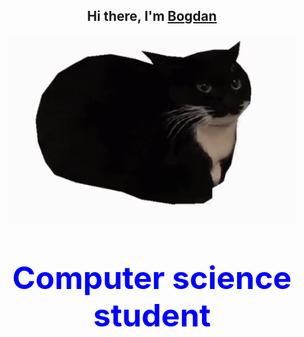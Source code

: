 <h2 align="center">Hi there, I'm <a href="https://vk.com/bogdan24104" target="_blank">Bogdan</a>
  <div>
<p align="center">
  <img width="460" height="300" src="https://github.com/BogdanGryaznov/Practice-with-API/blob/main/maxwell-the-cat-maxwell.gif">
</p>
<p style="color:blue;font-size:50px;">Computer science student</p>    

